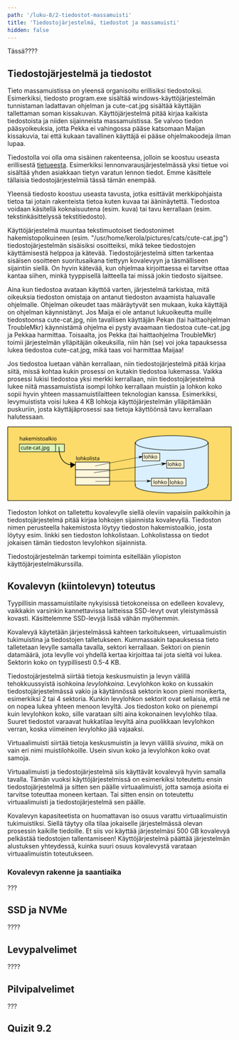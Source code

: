 ```yaml
---
path: '/luku-8/2-tiedostot-massamuisti'
title: 'Tiedostojärjestelmä, tiedostot ja massamuisti'
hidden: false
---
```


<div>
<lead>Tässä????</lead>
</div>

## Tiedostojärjestelmä ja tiedostot
Tieto massamuistissa on yleensä organisoitu erillisiksi tiedostoiksi. Esimerkiksi, tiedosto program.exe sisältää windows-käyttöjärjestelmän tunnistaman ladattavan ohjelman ja cute-cat.jpg sisältää käyttäjän tallettaman soman kissakuvan. Käyttöjärjestelmä pitää kirjaa kaikista tiedostoista ja niiden sijainneista massamuistissa. Se valvoo tiedon pääsyoikeuksia, jotta Pekka ei vahingossa pääse katsomaan Maijan kissakuvia, tai että kukaan tavallinen käyttäjä ei pääse ohjelmakoodeja ilman lupaa.

Tiedostolla voi olla oma sisäinen rakenteensa, jolloin se koostuu useasta erillisestä [tietueesta](https://fi.wikipedia.org/wiki/Tietue). Esimerkiksi lennonvarausjärjestelmässä yksi tietue voi sisältää yhden asiakkaan tietyn varatun lennon tiedot. Emme käsittele tällaisia tiedostojärjestelmiä tässä tämän enempää.

Yleensä tiedosto koostuu useasta tavusta, jotka esittävät merkkipohjaista tietoa tai jotain rakenteista tietoa kuten kuvaa tai ääninäytettä.  Tiedostoa voidaan käsitellä koknaisuutena (esim. kuva) tai tavu kerrallaan (esim. tekstinkäsittelyssä tekstitiedosto). 

Käyttöjärjestelmä muuntaa tekstimuotoiset tiedostonimet hakemistopolkuineen (esim. "/usr/home/kerola/pictures/cats/cute-cat.jpg") tiedostojärjestelmän sisäisiksi osoitteiksi, mikä tekee tiedostojen käyttämisestä helppoa ja kätevää. Tiedostojärjestelmä sitten tarkentaa sisäisen osoitteen suoritusaikana tiettyyn kovalevyyn ja täsmälliseen sijaintiin siellä. On hyvin kätevää, kun ohjelmaa kirjoittaessa ei tarvitse ottaa kantaa siihen, minkä tyyppisellä laitteella tai missä jokin tiedosto sijaitsee. 

Aina kun tiedostoa avataan käyttöä varten, järjestelmä tarkistaa, mitä oikeuksia tiedoston omistaja on antanut tiedoston avaamista haluavalle ohjelmalle. Ohjelman oikeudet taas määräytyvät sen mukaan, kuka käyttäjä on ohjelman käynnistänyt. Jos Maija ei ole antanut lukuoikeutta muille tiedostoonsa cute-cat.jpg, niin tavallisen käyttäjän Pekan (tai haittaohjelman TroubleMkr) käynnistämä ohjelma ei pysty avaamaan tiedostoa cute-cat.jpg ja Pekkaa harmittaa. Toisaalta, jos Pekka (tai haittaohjelma TroubleMkr) toimii järjestelmän ylläpitäjän oikeuksilla, niin hän (se) voi joka tapauksessa lukea tiedostoa cute-cat.jpg, mikä taas voi harmittaa Maijaa!

Jos tiedostoa luetaan vähän kerrallaan, niin tiedostojärjestelmä pitää kirjaa siitä, missä kohtaa kukin prosessi on kutakin tiedostoa lukemassa. Vaikka prosessi lukisi tiedostoa yksi merkki kerrallaan, niin tiedostojärjestelmä lukee niitä massamuistista isompi lohko kerrallaan muistiin ja lohkon koko sopii hyvin yhteen massamuistilaitteen teknologian kanssa. Esimerkiksi, levymuistista voisi lukea 4 KB lohkoja käyttöjärjestelmän ylläpitämään puskuriin, josta käyttäjäprosessi saa tietoja käyttöönsä tavu kerrallaan halutessaan. 

<!-- Kuva: ch-8-2-tiedoston-lohkot -->

![Vasemmalla on tiedoston cute-cat.jpg hakemistoalkio, keskellä sen lohkolista ja oikealla kovalevy. Hakemistoalkiossa on linkki lohkolistaan, josta taas on linkit kovalevylle kuhunkin kyseisen tiedoston levylohkoon.](./ch-8-2-tiedoston-lohkot.svg)
<div>
<illustrations motive="ch-8-2-tiedoston-lohkot" frombottom="0" totalheight="40%"></illustrations>
</div>

Tiedoston lohkot on talletettu kovalevylle siellä oleviin vapaisiin paikkoihin ja tiedostojärjestelmä pitää kirjaa lohkojen sijainnista kovalevyllä. Tiedoston nimen perusteella hakemistosta löytyy tiedoston hakemistoalkio, josta löytyy esim. linkki sen tiedoston lohkolistaan. Lohkolistassa on tiedot jokaisen tämän tiedoston levylohkon sijainnista.

Tiedostojärjestelmän tarkempi toiminta esitellään yliopiston käyttöjärjestelmäkurssilla.

## Kovalevyn (kiintolevyn) toteutus
Tyypillisin massamuistilaite nykyisissä tietokoneissa on edelleen kovalevy, vaikkakin varsinkin kannettavissa laitteissa SSD-levyt ovat yleistymässä kovasti. Käsittelemme SSD-levyjä lisää vähän myöhemmin.

Kovalevyä käytetään järjestelmässä kahteen tarkoitukseen, virtuaalimuistin tukimuistina ja tiedostojen talletukseen. Kummassakin tapauksessa tieto talletetaan levylle samalla tavalla, sektori kerrallaan. Sektori on pienin datamäärä, jota levylle voi yhdellä kertaa kirjoittaa tai jota sieltä voi lukea. Sektorin koko on tyypillisesti 0.5-4 KB. 

Tiedostojärjestelmä siirtää tietoja keskusmuistin ja levyn välillä tehokkuussyistä isohkoina _levylohkoina_. Levylohkon koko on kussakin tiedostojärjestelmässä vakio ja käytännössä sektorin koon pieni monikerta, esimerkiksi 2 tai 4 sektoria. Kunkin levylohkon sektorit ovat sellaisia, että ne on nopea lukea yhteen menoon levyltä. Jos tiedoston koko on pienempi kuin levylohkon koko, sille varataan silti aina kokonainen levylohko tilaa. Suuret tiedostot varaavat hukkatilaa levyltä aina puolikkaan levylohkon verran, koska viimeinen levylohko jää vajaaksi. 

Virtuaalimuisti siirtää tietoja keskusmuistin ja levyn välillä _sivuina_, mikä on vain eri nimi muistilohkoille. Usein sivun koko ja levylohkon koko ovat samoja.

Virtuaalimuisti ja tiedostojärjestelmä siis käyttävät kovalevyä hyvin samalla tavalla. Tämän vuoksi käyttöjärjestelmissä on esimerkiksi toteutettu ensin tiedostojärjestelmä ja sitten sen päälle virtuaalimuisti, jotta samoja asioita ei tarvitse toteuttaa moneen kertaan. Tai sitten ensin on toteutettu virtuaalimuisti ja tiedostojärjestelmä sen päälle.

Kovalevyn kapasiteetista on huomattavan iso osuus varattu virtuaalimuistin tukimuistiksi. Siellä täytyy olla tilaa jokaiselle järjestelmässä olevan prosessin kaikille tiedoille. Et siis voi käyttää järjestelmäsi 500 GB kovalevyä pelkästää tiedostojen tallentamiseen! Käyttöjärjestelmä päättää järjestelmän alustuksen yhteydessä, kuinka suuri osuus kovalevystä varataan virtuaalimuistin toteutukseen.

### Kovalevyn rakenne ja saantiaika
???

## SSD ja NVMe
????


## Levypalvelimet
????

## Pilvipalvelimet

???

## Quizit 9.2
<!-- Quiz 9.2.?? -->

<div><quiz id="4b44871b-2fe7-4fe1-978c-267d5bf8de80"></quiz></div>

